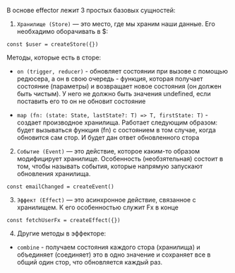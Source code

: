 В основе effector лежит 3 простых базовых сущностей: 

1. `Хранилище (Store)` — это место, где мы храним наши данные. Его необхадимо оборачивать в $: 
```
const $user = createStore({})
```

Методы, которые есть в сторе: 
- `on (trigger, reducer)` - обновляет состоянии при вызове с помощью редюсера, а он в свою очередь - 
функция, которая получает состояние (параметры) и возвращает новое состояния (он должен быть чистым). У него не должно быть значения undefined, если поставить его то он не обновит состояние

- `map (fn: (state: State, lastState?: T) => T, firstState: T)` - создает производное хранилища. Работает
следующим образом: будет вызываться функция (fn) с состоянием в том случае, когда обновится сам стор. И будет дан ответ обновленного стора 


2. `Событие (Event)` — это действие, которое каким-то образом модифицирует хранилище. Особенность (необзятельная) состоит в том, чтобы называть события, которые напрямую запускают обновления 
хранилища.

```
const emailChanged = createEvent()
```

3. `Эффект (Effect)` — это асинхронное действие, связанное с хранилищем. К его особенностью служит Fx в конце
```
const fetchUserFx = createEffect({})
```


4. Другие методы в эффекторе: 

- `combine` - получаем состояния каждого стора (хранилища) и объединяет (соединяет) это в одно значение и сохраняет все в общий один стор, что обновляется каждый раз.